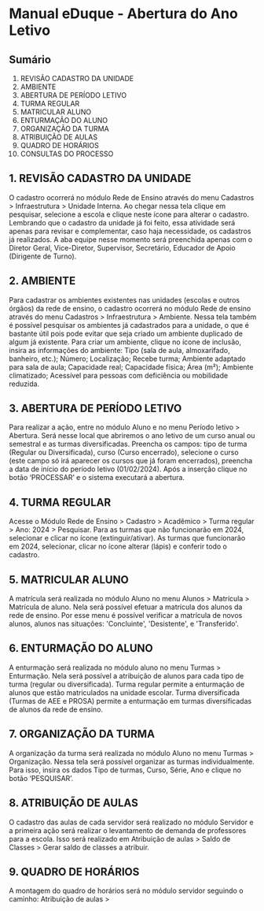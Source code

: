 # Manual eDuque - Abertura do Ano Letivo

## Sumário

1. REVISÃO CADASTRO DA UNIDADE
2. AMBIENTE
3. ABERTURA DE PERÍODO LETIVO
4. TURMA REGULAR
5. MATRICULAR ALUNO
6. ENTURMAÇÃO DO ALUNO
7. ORGANIZAÇÃO DA TURMA
8. ATRIBUIÇÃO DE AULAS
9. QUADRO DE HORÁRIOS
10. CONSULTAS DO PROCESSO

## 1. REVISÃO CADASTRO DA UNIDADE

O cadastro ocorrerá no módulo Rede de Ensino através do menu Cadastros > Infraestrutura > Unidade Interna. Ao chegar nessa tela clique em pesquisar, selecione a escola e clique neste ícone para alterar o cadastro. Lembrando que o cadastro da unidade já foi feito, essa atividade será apenas para revisar e complementar, caso haja necessidade, os cadastros já realizados. A aba equipe nesse momento será preenchida apenas com o Diretor Geral, Vice-Diretor, Supervisor, Secretário, Educador de Apoio (Dirigente de Turno).

## 2. AMBIENTE

Para cadastrar os ambientes existentes nas unidades (escolas e outros órgãos) da rede de ensino, o cadastro ocorrerá no módulo Rede de ensino através do menu Cadastros > Infraestrutura > Ambiente. Nessa tela também é possível pesquisar os ambientes já cadastrados para a unidade, o que é bastante útil pois pode evitar que seja criado um ambiente duplicado de algum já existente. Para criar um ambiente, clique no ícone de inclusão, insira as informações do ambiente: Tipo (sala de aula, almoxarifado, banheiro, etc.); Número; Localização; Recebe turma; Ambiente adaptado para sala de aula; Capacidade real; Capacidade física; Área (m²); Ambiente climatizado; Acessível para pessoas com deficiência ou mobilidade reduzida.

## 3. ABERTURA DE PERÍODO LETIVO

Para realizar a ação, entre no módulo Aluno e no menu Período letivo > Abertura. Será nesse local que abriremos o ano letivo de um curso anual ou semestral e as turmas diversificadas. Preencha os campos: tipo de turma (Regular ou Diversificada), curso (Curso encerrado), selecione o curso (este campo só irá aparecer os cursos que já foram encerrados), preencha a data de início do período letivo (01/02/2024). Após a inserção clique no botão ‘PROCESSAR’ e o sistema executará a abertura.

## 4. TURMA REGULAR

Acesse o Módulo Rede de Ensino > Cadastro > Acadêmico > Turma regular > Ano: 2024 > Pesquisar. Para as turmas que não funcionarão em 2024, selecionar e clicar no ícone (extinguir/ativar). As turmas que funcionarão em 2024, selecionar, clicar no ícone alterar (lápis) e conferir todo o cadastro.

## 5. MATRICULAR ALUNO

A matrícula será realizada no módulo Aluno no menu Alunos > Matrícula > Matrícula de aluno. Nela será possível efetuar a matrícula dos alunos da rede de ensino. Por esse menu é possível verificar a matrícula de novos alunos, alunos nas situações: 'Concluinte', 'Desistente', e 'Transferido'.

## 6. ENTURMAÇÃO DO ALUNO

A enturmação será realizada no módulo aluno no menu Turmas > Enturmação. Nela será possível a atribuição de alunos para cada tipo de turma (regular ou diversificada). Turma regular permite a enturmação de alunos que estão matriculados na unidade escolar. Turma diversificada (Turmas de AEE e PROSA) permite a enturmação em turmas diversificadas de alunos da rede de ensino.

## 7. ORGANIZAÇÃO DA TURMA

A organização da turma será realizada no módulo Aluno no menu Turmas > Organização. Nessa tela será possível organizar as turmas individualmente. Para isso, insira os dados Tipo de turmas, Curso, Série, Ano e clique no botão ‘PESQUISAR’.

## 8. ATRIBUIÇÃO DE AULAS

O cadastro das aulas de cada servidor será realizado no módulo Servidor e a primeira ação será realizar o levantamento de demanda de professores para a escola. Isso será realizado em Atribuição de aulas > Saldo de Classes > Gerar saldo de classes a atribuir.

## 9. QUADRO DE HORÁRIOS

A montagem do quadro de horários será no módulo servidor seguindo o caminho: Atribuição de aulas >
